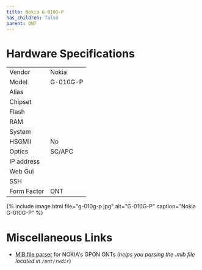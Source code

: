 ```yaml
---
title: Nokia G-010G-P
has_children: false
parent: ONT
---
```


# Hardware Specifications

|             |                  |
| ----------- | ---------------- |
| Vendor      | Nokia            |
| Model       | G-010G-P         |
| Alias       |                  |
| Chipset     |   |
| Flash       |                  |
| RAM         |                  |
| System      |                  |
| HSGMII      | No               |
| Optics      | SC/APC           |
| IP address  |      |
| Web Gui     |                  |
| SSH         |                  |
| Form Factor | ONT              |

{% include image.html file="g-010g-p.jpg"  alt="G-010G-P" caption="Nokia G-010G-P" %}

# Miscellaneous Links
- <a href="https://github.com/nanomad/nokia-ont-mib-parser">MIB file parser</a> for NOKIA's GPON ONTs (*helps you parsing the .mib file located in `/mnt/rwdir`*)


